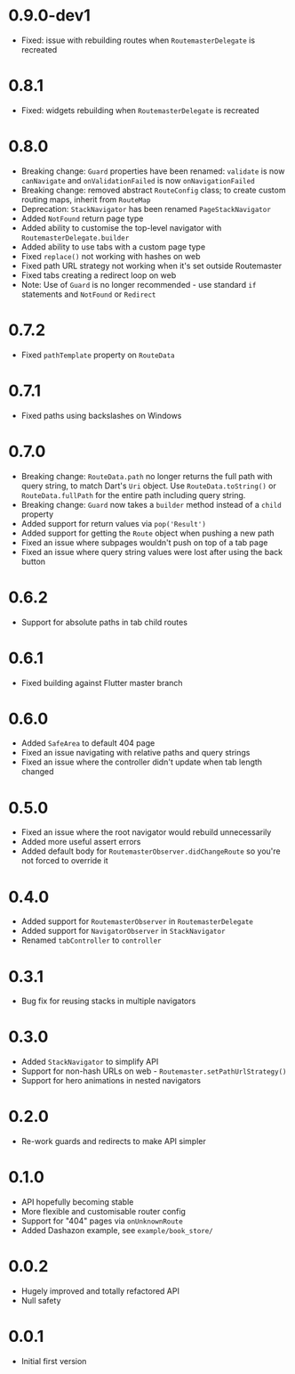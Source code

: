 # 0.9.0-dev1

* Fixed: issue with rebuilding routes when `RoutemasterDelegate` is recreated 

# 0.8.1

* Fixed: widgets rebuilding when `RoutemasterDelegate` is recreated

# 0.8.0

* Breaking change: `Guard` properties have been renamed: `validate` is now `canNavigate` and `onValidationFailed` is now `onNavigationFailed`
* Breaking change: removed abstract `RouteConfig` class; to create custom routing maps, inherit from `RouteMap`
* Deprecation: `StackNavigator` has been renamed `PageStackNavigator`
* Added `NotFound` return page type
* Added ability to customise the top-level navigator with `RoutemasterDelegate.builder`
* Added ability to use tabs with a custom page type
* Fixed `replace()` not working with hashes on web
* Fixed path URL strategy not working when it's set outside Routemaster 
* Fixed tabs creating a redirect loop on web
* Note: Use of `Guard` is no longer recommended - use standard `if` statements and `NotFound` or `Redirect`

# 0.7.2

* Fixed `pathTemplate` property on `RouteData`

# 0.7.1

* Fixed paths using backslashes on Windows

# 0.7.0

* Breaking change: `RouteData.path` no longer returns the full path with query string, to match Dart's `Uri` object. Use `RouteData.toString()` or `RouteData.fullPath` for the entire path including query string.
* Breaking change: `Guard` now takes a `builder` method instead of a `child` property
* Added support for return values via `pop('Result')`
* Added support for getting the `Route` object when pushing a new path
* Fixed an issue where subpages wouldn't push on top of a tab page
* Fixed an issue where query string values were lost after using the back button

# 0.6.2

* Support for absolute paths in tab child routes

# 0.6.1

* Fixed building against Flutter master branch

# 0.6.0

* Added `SafeArea` to default 404 page
* Fixed an issue navigating with relative paths and query strings
* Fixed an issue where the controller didn't update when tab length changed

# 0.5.0

* Fixed an issue where the root navigator would rebuild unnecessarily
* Added more useful assert errors
* Added default body for `RoutemasterObserver.didChangeRoute` so you're not forced to override it

# 0.4.0

* Added support for `RoutemasterObserver` in `RoutemasterDelegate`
* Added support for `NavigatorObserver` in `StackNavigator`
* Renamed `tabController` to `controller`

# 0.3.1

* Bug fix for reusing stacks in multiple navigators

# 0.3.0

* Added `StackNavigator` to simplify API
* Support for non-hash URLs on web - `Routemaster.setPathUrlStrategy()`
* Support for hero animations in nested navigators

# 0.2.0

* Re-work guards and redirects to make API simpler

# 0.1.0

* API hopefully becoming stable
* More flexible and customisable router config
* Support for "404" pages via `onUnknownRoute`
* Added Dashazon example, see `example/book_store/`

# 0.0.2

* Hugely improved and totally refactored API
* Null safety

# 0.0.1

* Initial first version
